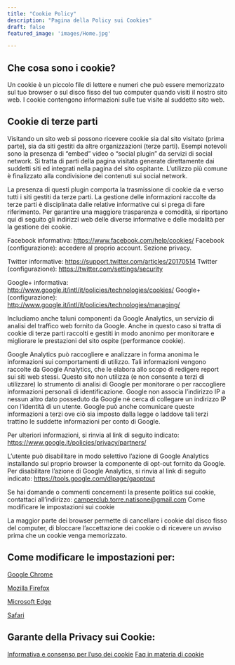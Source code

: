 ```yaml
---
title: "Cookie Policy"
description: "Pagina della Policy sui Cookies"
draft: false
featured_image: 'images/Home.jpg'

---
```



## Che cosa sono i cookie?

Un cookie è un piccolo file di lettere e numeri che può essere memorizzato sul tuo browser o sul disco fisso del tuo computer quando visiti il nostro sito web. I cookie contengono informazioni sulle tue visite al suddetto sito web.

## Cookie di terze parti

Visitando un sito web si possono ricevere cookie sia dal sito visitato (prima parte), sia da siti gestiti da altre organizzazioni (terze parti). Esempi notevoli sono la presenza di “embed” video o “social plugin” da servizi di social network. Si tratta di parti della pagina visitata generate direttamente dai suddetti siti ed integrati nella pagina del sito ospitante. L’utilizzo più comune è finalizzato alla condivisione dei contenuti sui social network.

La presenza di questi plugin comporta la trasmissione di cookie da e verso tutti i siti gestiti da terze parti. La gestione delle informazioni raccolte da terze parti è  disciplinata dalle relative informative cui si prega di fare riferimento. Per garantire una maggiore trasparenza e comodità, si riportano qui di seguito  gli indirizzi web delle diverse informative e delle modalità per la gestione dei cookie.

Facebook informativa: https://www.facebook.com/help/cookies/
Facebook (configurazione): accedere al proprio account. Sezione privacy.

Twitter informative: https://support.twitter.com/articles/20170514
Twitter (configurazione): https://twitter.com/settings/security

Google+ informativa: http://www.google.it/intl/it/policies/technologies/cookies/
Google+ (configurazione): http://www.google.it/intl/it/policies/technologies/managing/

Includiamo anche taluni componenti da Google Analytics, un servizio di analisi del traffico web fornito da Google. Anche in questo caso si tratta di cookie di terze parti raccolti e gestiti in modo anonimo per monitorare e migliorare le prestazioni del sito ospite (performance cookie).

Google Analytics può raccogliere e analizzare in forma anonima le informazioni sui comportamenti di utilizzo. Tali informazioni vengono raccolte da Google Analytics, che le elabora allo scopo di redigere report sui siti web stessi. Questo sito non utilizza (e non consente a terzi di utilizzare) lo strumento di analisi di Google per monitorare o per raccogliere informazioni personali di identificazione. Google non associa l’indirizzo IP a nessun altro dato posseduto da Google né cerca di collegare un indirizzo IP con l’identità di un utente. Google può anche comunicare queste informazioni a terzi ove ciò sia imposto dalla legge o laddove tali terzi trattino le suddette informazioni per conto di Google.

Per ulteriori informazioni, si rinvia al link di seguito indicato:
https://www.google.it/policies/privacy/partners/

L’utente può disabilitare in modo selettivo l’azione di Google Analytics installando sul proprio browser la componente di opt-out fornito da Google. Per disabilitare l’azione di Google Analytics, si rinvia al link di seguito indicato:
https://tools.google.com/dlpage/gaoptout

Se hai domande o commenti concernenti la presente politica sui cookie, contattaci all’indirizzo: camperclub.torre.natisone@gmail.com
Come modificare le impostazioni sui cookie

La maggior parte dei browser permette di cancellare i cookie dal disco fisso del computer, di bloccare l’accettazione dei cookie o di ricevere un avviso prima che un cookie venga memorizzato.

## Come modificare le impostazioni per:

[Google Chrome](http://support.google.com/chrome/answer/95647?hl=it)

[Mozilla Firefox](https://support.mozilla.org/it/kb/Attivare%20e%20disattivare%20i%20cookie)

[Microsoft Edge](https://support.microsoft.com/it-it/microsoft-edge/eliminare-i-cookie-in-microsoft-edge-63947406-40ac-c3b8-57b9-2a946a29ae09)

[Safari](http://support.apple.com/kb/PH5042)

## Garante della Privacy sui Cookie:

[Informativa e consenso per l’uso dei cookie](http://www.garanteprivacy.it/web/guest/home/docweb/-/docweb-display/docweb/3118884)
[Faq in materia di cookie](http://www.garanteprivacy.it/web/guest/home/docweb/-/docweb-display/docweb/2142939)
